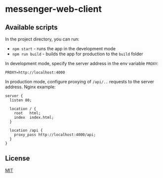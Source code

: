 # messenger-web-client

## Available scripts

In the project directory, you can run:

- `npm start` - runs the app in the development mode
- `npm run build` - builds the app for production to the `build` folder

In development mode, specify the server address in the env variable `PROXY`:

```
PROXY=http://localhost:4000
```

In production mode, configure proxying of `/api/..` requests to the server address. Nginx example:

```
server {
  listen 80;

  location / {
    root   html;
    index  index.html;
  }

  location /api {
    proxy_pass http://localhost:4000/api;
  }
}
```

## License

[MIT](./LICENSE)

